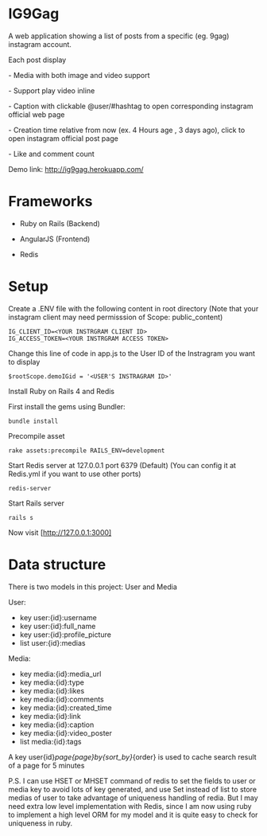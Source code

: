 IG9Gag
======

A web application showing a list of posts from a specific (eg. 9gag) instagram account. 

Each post display

­­- Media with both image and video support

­­- Support play video inline

­­- Caption with clickable @user/#hashtag to open corresponding instagram official web page

­­- Creation time relative from now (ex. 4 Hours age , 3 days ago), click to open instagram official post page

­­- Like and comment count

Demo link: http://ig9gag.herokuapp.com/

Frameworks
==========

- Ruby on Rails (Backend)

- AngularJS (Frontend)

- Redis

Setup
=====

Create a .ENV file with the following content in root directory (Note that your instagram client may need permisssion of Scope: public_content)

    IG_CLIENT_ID=<YOUR INSTRGRAM CLIENT ID>
    IG_ACCESS_TOKEN=<YOUR INSTRGRAM ACCESS TOKEN>

Change this line of code in app.js to the User ID of the Instragram you want to display 

    $rootScope.demoIGid = '<USER'S INSTRAGRAM ID>'

Install Ruby on Rails 4 and Redis

First install the gems using Bundler:

    bundle install

Precompile asset

    rake assets:precompile RAILS_ENV=development

Start Redis server at 127.0.0.1 port 6379 (Default) (You can config it at Redis.yml if you want to use other ports)

    redis-server

Start Rails server

    rails s

Now visit [http://127.0.0.1:3000]

Data structure
==============

There is two models in this project: User and Media

User:

- key user:{id}:username
- key user:{id}:full_name
- key user:{id}:profile_picture
- list user:{id}:medias

Media:

- key media:{id}:media_url
- key media:{id}:type
- key media:{id}:likes
- key media:{id}:comments
- key media:{id}:created_time
- key media:{id}:link
- key media:{id}:caption
- key media:{id}:video_poster
- list media:{id}:tags

A key user{id}_page{page}_by_{sort_by}_{order} is used to cache search result of a page for 5 minutes

P.S. I can use HSET or MHSET command of redis to set the fields to user or media key to avoid lots of key generated, and use Set instead of list to store medias of user to take advantage of uniqueness handling of redia. But I may need extra low level implementation with Redis, since I am now using ruby to implement a high level ORM for my model and it is quite easy to check for uniqueness in ruby.
